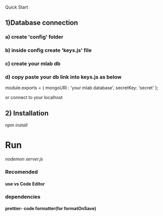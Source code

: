 Quick Start

## 1)Database connection

### a) create 'config' folder

### b) inside config create 'keys.js' file

### c) create your mlab db

### d) copy paste your db link into keys.js as below

module.exports = {
mongoURI : 'your mlab database',
secretKey: 'secret'
};

or connect to your localhost

## 2) Installation

*npm install*

# Run
*nodemon server.js*

### Recomended
#### use vs Code Editor

### dependencies
#### prettier- code formatter(for formatOnSave)
